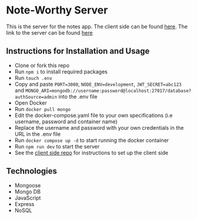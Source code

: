 # Note-Worthy Server

This is the server for the notes app. The client side can be found [here](https://github.com/jgooday48/Lap3-Project-Client). The link to the server can be found [here](https://reddy-server-33.onrender.com/)
## Instructions for Installation and Usage

- Clone or fork this repo
- Run `npm i` to install required packages
- Run `touch .env`
- Copy and paste `PORT=3000`, `NODE_ENV=development`, `JWT_SECRET=abc123` and `MONGO_ARI=mongodb://username:password@localhost:27017/database?authSource=admin` into the .env file
- Open Docker
- Run `docker pull mongo`
- Edit the docker-compose.yaml file to your own specifications (i.e username, password and container name)
- Replace the username and password with your own credentials in the URL in the .env file
- Run `docker compose up -d` to start running the docker container
- Run `npm run dev` to start the server
- See the [client side repo](https://github.com/jgooday48/Lap3-Project-Client) for instructions to set up the client side

## Technologies 
- Mongoose 
- Mongo DB
- JavaScript
- Express
- NoSQL
